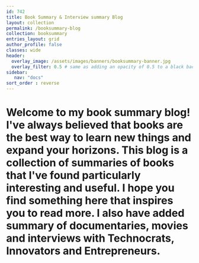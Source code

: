 ```yaml
---
id: 742    
title: Book Summary & Interview summary Blog
layout: collection
permalink: /booksummary-blog
collection: booksummary
entries_layout: grid
author_profile: false
classes: wide
header:
  overlay_image: /assets/images/banners/booksummary-banner.jpg
  overlay_filter: 0.5 # same as adding an opacity of 0.5 to a black background
sidebar:
   nav: "docs"
sort_order : reverse   
---
```


# Welcome to my book summary blog! I've always believed that books are the best way to learn new things and expand your horizons. This blog is a collection of summaries of books that I've found particularly interesting and useful. I hope you find something here that inspires you to read more. I also have added summary of documentaries, movies and interviews with Technocrats, Innovators and Entrepreneurs.



